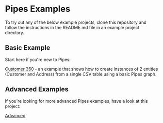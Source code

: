 # Pipes Examples

To try out any of the below example projects, clone this repository and follow the instructions in the README.md file in an example project directory.

## Basic Example

Start here if you're new to Pipes:

[Customer 360](https://github.com/marklogic-community/pipes/tree/master/Examples/Customer360) - an example that shows how to create instances of 2 entities (Customer and Address) from a single CSV table using a basic Pipes graph.


## Advanced Examples

If you're looking for more advanced Pipes examples, have a look at this project:

[Advanced](https://github.com/marklogic-community/pipes/tree/master/Examples/Advanced)

